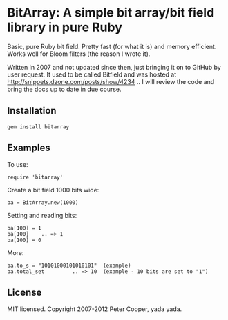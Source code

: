 # BitArray: A simple bit array/bit field library in pure Ruby

Basic, pure Ruby bit field. Pretty fast (for what it is) and memory efficient. Works well for Bloom filters (the reason I wrote it).

Written in 2007 and not updated since then, just bringing it on to GitHub by user request. It used to be called Bitfield and was hosted at http://snippets.dzone.com/posts/show/4234 .. I will review the code and bring the docs up to date in due course.

## Installation

    gem install bitarray

## Examples

To use:

    require 'bitarray'

Create a bit field 1000 bits wide:

    ba = BitArray.new(1000)

Setting and reading bits:

    ba[100] = 1
    ba[100]    .. => 1
    ba[100] = 0

More:

    ba.to_s = "10101000101010101"  (example)
    ba.total_set         .. => 10  (example - 10 bits are set to "1")

## License

MIT licensed. Copyright 2007-2012 Peter Cooper, yada yada.